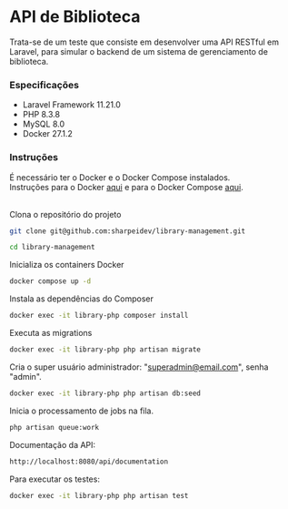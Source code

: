 # API de Biblioteca

Trata-se de um teste que consiste em desenvolver uma API RESTful em Laravel, para simular o backend de um sistema de
gerenciamento de biblioteca.

### Especificações

<ul>
    <li>Laravel Framework 11.21.0</li>
    <li>PHP 8.3.8</li>
    <li>MySQL 8.0</li>
    <li>Docker 27.1.2</li>
</ul>

### Instruções

É necessário ter o Docker e o Docker Compose instalados.
<br>
Instruções para o Docker
<a href="https://docs.docker.com/engine/install/" target="_blank">aqui</a> e para
o Docker Compose
<a href="https://docs.docker.com/compose/install/" targe="_blank">aqui</a>.


<br>
Clona o repositório do projeto

```sh
git clone git@github.com:sharpeidev/library-management.git
```

```sh
cd library-management
```

Inicializa os containers Docker
```sh
docker compose up -d
```

Instala as dependências do Composer
```sh
docker exec -it library-php composer install
```

Executa as migrations
```sh
docker exec -it library-php php artisan migrate
```

Cria o super usuário administrador: "superadmin@email.com", senha "admin".
```sh
docker exec -it library-php php artisan db:seed
```

Inicia o processamento de jobs na fila. 
```sh
php artisan queue:work
```

Documentação da API:

```sh
http://localhost:8080/api/documentation
```

Para executar os testes:
```sh
docker exec -it library-php php artisan test
```
